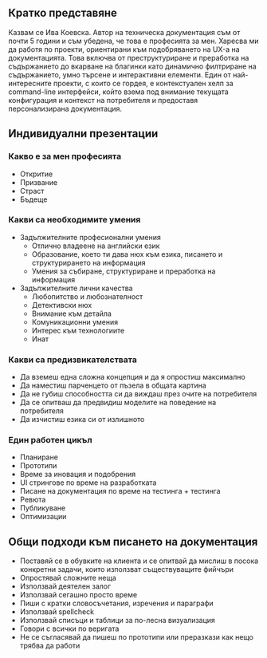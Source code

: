 ## Кратко представяне

Казвам се Ива Коевска. Автор на техническа документация съм от почти 5 години и съм убедена, че това е професията за мен. Харесва ми да работя по проекти, ориентирани към подобряването на UX-а на документацията. Това включва от преструктуриране и преработка на съдържанието до вкарване на благинки като динамично филтриране на съдържанието, умно търсене и интерактивни елементи. Един от най-интересните проекти, с които се гордея, е контекстуален хелп за command-line интерфейси, който взема под внимание текущата конфигурация и контекст на потребителя и предоставя персонализирана документация.

## Индивидуални презентации

### Какво е за мен професията

* Откритие
* Призвание
* Страст
* Бъдеще

### Какви са необходимите умения

* Задължителните професионални умения
	* Отлично владеене на английски език
	* Образование, което ти дава нюх към езика, писането и структурирането на информация
	* Умения за събиране, структуриране и преработка на информация
* Задължителните лични качества
	* Любопитство и любознателност
	* Детективски нюх
	* Внимание към детайла
	* Комуникационни умения
	* Интерес към технологиите
	* Инат

### Какви са предизвикателствата

* Да вземеш една сложна концепция и да я опростиш максимално
* Да наместиш парченцето от пъзела в общата картина
* Да не губиш способността си да виждаш през очите на потребителя
* Да се опитваш да предвидиш моделите на поведение на потребителя
* Да изчистиш езика си от излишното

### Един работен цикъл

* Планиране
* Прототипи
* Време за иновация и подобрения
* UI стрингове по време на разработката
* Писане на документация по време на тестинга + тестинга
* Ревюта
* Публикуване
* Оптимизации

## Общи подходи към писането на документация

* Поставяй се в обувките на клиента и се опитвай да мислиш в посока конкретни задачи, които използват съществуващите фийчъри
* Опростявай сложните неща
* Използвай деятелен залог
* Използвай сегашно просто време
* Пиши с кратки словосъчетания, изречения и параграфи
* Използвай spellcheck
* Използвай списъци и таблици за по-лесна визуализация
* Говори с всички по веригата
* Не се съгласявай да пишеш по прототипи или преразкази как нещо трябва да работи